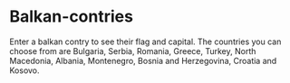 # Balkan-contries
Enter a balkan contry to see their flag and capital.
The countries you can choose from are Bulgaria, Serbia, Romania, Greece, Turkey, North Macedonia, Albania, Montenegro, Bosnia and Herzegovina, Croatia and Kosovo.


